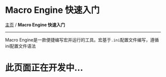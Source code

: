 # Macro Engine 快速入门
[主页](/wiki/Home.md) / **Macro Engine 快速入门**

---

Macro Engine是一款便捷编写宏并运行的工具。宏基于`.ini`配置文件编写，遵循ini配置文件语法


# 此页面正在开发中...